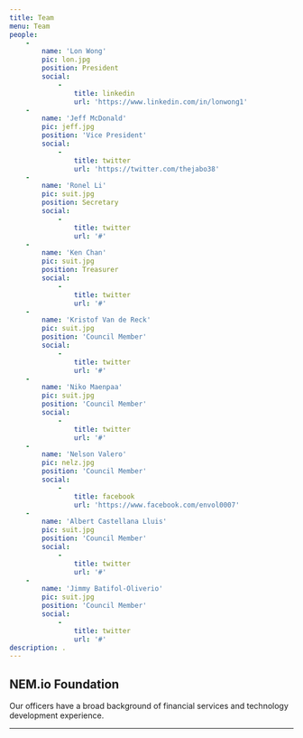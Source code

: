 ```yaml
---
title: Team
menu: Team
people:
    -
        name: 'Lon Wong'
        pic: lon.jpg
        position: President
        social:
            -
                title: linkedin
                url: 'https://www.linkedin.com/in/lonwong1'
    -
        name: 'Jeff McDonald'
        pic: jeff.jpg
        position: 'Vice President'
        social:
            -
                title: twitter
                url: 'https://twitter.com/thejabo38'
    -
        name: 'Ronel Li'
        pic: suit.jpg
        position: Secretary
        social:
            -
                title: twitter
                url: '#'
    -
        name: 'Ken Chan'
        pic: suit.jpg
        position: Treasurer
        social:
            -
                title: twitter
                url: '#'
    -
        name: 'Kristof Van de Reck'
        pic: suit.jpg
        position: 'Council Member'
        social:
            -
                title: twitter
                url: '#'
    -
        name: 'Niko Maenpaa'
        pic: suit.jpg
        position: 'Council Member'
        social:
            -
                title: twitter
                url: '#'
    -
        name: 'Nelson Valero'
        pic: nelz.jpg
        position: 'Council Member'
        social:
            -
                title: facebook
                url: 'https://www.facebook.com/envol0007'
    -
        name: 'Albert Castellana Lluis'
        pic: suit.jpg
        position: 'Council Member'
        social:
            -
                title: twitter
                url: '#'
    -
        name: 'Jimmy Batifol-Oliverio'
        pic: suit.jpg
        position: 'Council Member'
        social:
            -
                title: twitter
                url: '#'
description: .
---
```


## NEM.io Foundation

Our officers have a broad background of financial services and technology development experience. 

---